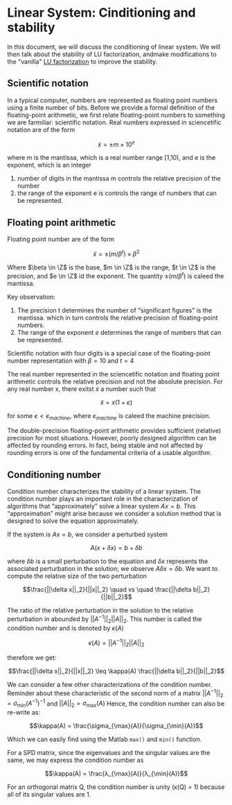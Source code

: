 # Linear System: Cinditioning and stability

In this document, we will discuss the conditioning of linear system. We will then talk about the stability of LU factorization, andmake modifications to the "vanilla" [LU factorization](https://github.com/khangaerospace/aertoolbox/blob/main/matrix/factorization.md) to improve the stability.

## Scientific notation

In a typical computer, numbers are represented as floating point numbers using a finite number of bits. Before we provide a formal definition of the floating-point arithmetic, we first relate floating-point numbers to something we are farmiliar: scientific notation. Real numbers expressed in sciencetific notation are of the form

$$\widetilde{x} =\pm m\times10^e$$

where m is the mantissa, which is a real number range [1,10), and e is the exponent, which is an integer

1. number of digits in the mantissa m controls the relative precision of the number
2. the range of the exponent e is controls the range of numbers that can be represented.

## Floating point arithmetic

Floating point number are of the form 

$$\widetilde{x} = \pm (m/\beta^t)\times \beta^2$$

Where $\beta \in \Z$ is the base, $m \in \Z$ is the range, $t \in \Z$ is the precision,  and $e \in \Z$ id the exponent. The quantity $\pm(m/\beta^t)$ is caleed the mantissa.

Key observation:

1. The precision t determines the number of "significant figures" is the mantissa. which in turn controls the relative precision of floating-point numbers.
2. The range of the exponent $e$ determines the range of numbers that can be represented.

Scientific notation with four digits is a special case of the floating-point number representation with $\beta = 10$ and $t = 4$ 

The real number represented in the sciencetific notation and floating point arithmetic controls the relative precision and not the absolute precision. For any real number x, there exitst $\tilde{x}$ a number such that

$$\tilde{x} = x(1+ є)$$

for some $є<є_{machine}$, where $є_{machine}$ is caleed the machine precision.

The double-precision floating-point arithmetic provides sufficient (relative) precision for most
situations. However, poorly designed algorithm can be affected by rounding errors. In fact, being
stable and not affected by rounding errors is one of the fundamental criteria of a usable algorithm.

## Conditioning number

Condition number characterizes the stability of a linear system. The condition number plays an important role in the characterization of algorithms that “approximately” solve a linear system $Ax = b$.  This “approximation” might arise because we consider a solution method that is designed to solve the equation approximately.

If the system is $Ax = b$, we consider a perturbed system

$$A(x+\delta x) = b+\delta b$$

where $\delta b$ is a small perturbation to the equation and $\delta x$ represents the associated perturbation in the solution; we observe $A\delta x = \delta b$. We want to compute the relative size of the two perturbation

$$\frac{||\delta x||_2}{||x||_2} \quad vs \quad \frac{||\delta b||_2}{||b||_2}$$

The ratio of the relative perturbation in the solution to the relative perturbation in abounded by $||A^{-1}||_2||A||_2$.  This number is called the condition number and is denoted by $\kappa(A)$

$$\kappa(A) = ||A^{-1}||_2||A||_2$$

therefore we get:

$$\frac{||\delta x||_2}{||x||_2} \leq \kappa(A) \frac{||\delta b||_2}{||b||_2}$$

We can consider a few other characterizations of the condition number. Reminder about these characteristic of the second norm of a matrix $||A^{-1}||_2 = \sigma_{\min}(A^{-1})^{-1}$ and $||A||_2 = \sigma_{\max}(A)$ Hence, the condition number can also be re-write as:

$$\kappa(A) = \frac{\sigma_{\max}(A)}{\sigma_{\min}(A)}$$

Which we can easily find using the Matlab ```max()``` and ```min()``` function.

For a SPD matrix, since the eigenvalues and the singular values are the same, we may express the condition number as

$$\kappa(A) = \frac{λ_{\max}(A)}{λ_{\min}(A)}$$

For an orthogonal matrix Q, the condition number is unity (κ(Q) = 1) because all of its singular values are 1.


